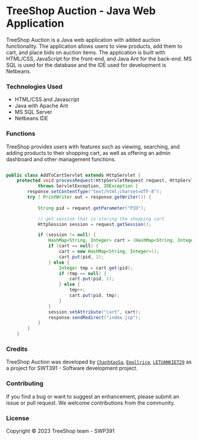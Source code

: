 # TreeShop Auction - Java Web Application

TreeShop Auction is a Java web application with added auction functionality. The application allows users to view products, add them to cart, and place bids on auction items. The application is built with HTML/CSS, JavaScript for the front-end, and Java Ant for the back-end. MS SQL is used for the database and the IDE used for development is Netbeans.



### Technologies Used

* HTML/CSS and Javascript 
* Java with Apache Ant
* MS SQL Server
* Netbeans IDE

### Functions

TreeShop provides users with features such as viewing, searching, and adding products to their shopping cart, as well as offering an admin dashboard and other management functions.

```java

public class AddToCartServlet extends HttpServlet {
    protected void processRequest(HttpServletRequest request, HttpServletResponse response)
            throws ServletException, IOException {
        response.setContentType("text/html;charset=UTF-8");
        try ( PrintWriter out = response.getWriter()) {
            
            String pid = request.getParameter("PID");

            // get session that is storing the shopping cart
            HttpSession session = request.getSession();

            if (session != null) {
                HashMap<String, Integer> cart = (HashMap<String, Integer>) session.getAttribute("cart");
                if (cart == null) {   
                    cart = new HashMap<String, Integer>();
                    cart.put(pid, 1);
                } else {
                    Integer tmp = cart.get(pid);
                    if (tmp == null) {
                        cart.put(pid, 1);
                    } else {
                        tmp++;
                        cart.put(pid, tmp);
                    }
                }
                session.setAttribute("cart", cart);
                response.sendRedirect("index.jsp");
            }
        }
    }

```

### Credits

TreeShop Auction was developed by [`ChanhXaoSa`](https://github.com/ChanhXaoSa), [`Emallrice`](https://github.com/emallrice), [`LETUANKIET29`](https://github.com/LETUANKIET29) as a project for SWT391 - Software development project.

### Contributing

If you find a bug or want to suggest an enhancement, please submit an issue or pull request. We welcome contributions from the community.

### License

Copyright © 2023 TreeShop team - SWP391

